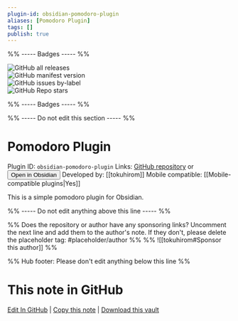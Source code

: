 ```yaml
---
plugin-id: obsidian-pomodoro-plugin
aliases: [Pomodoro Plugin]
tags: []
publish: true
---
```


%% ----- Badges ----- %%

![GitHub all releases](https://img.shields.io/github/downloads/tokuhirom/obsidian-pomodoro-plugin/total?color=573E7A&logo=github&style=for-the-badge)  
![GitHub manifest version](https://img.shields.io/github/manifest-json/v/tokuhirom/obsidian-pomodoro-plugin?color=573E7A&logo=github&style=for-the-badge)  
![GitHub issues by-label](https://img.shields.io/github/issues/tokuhirom/obsidian-pomodoro-plugin/help%20wanted?color=573E7A&logo=github&style=for-the-badge)  
![GitHub Repo stars](https://img.shields.io/github/stars/tokuhirom/obsidian-pomodoro-plugin?color=573E7A&logo=github&style=for-the-badge)

%% ----- Badges ----- %%

%% ----- Do not edit this section ----- %%

# Pomodoro Plugin

Plugin ID: `obsidian-pomodoro-plugin`
Links: [GitHub repository](https://github.com/tokuhirom/obsidian-pomodoro-plugin) or [<button id=HH>Open in Obsidian</button>](obsidian://show-plugin?id=obsidian-pomodoro-plugin)
Developed by: [[tokuhirom]]
Mobile compatible: [[Mobile-compatible plugins|Yes]]

This is a simple pomodoro plugin for Obsidian.

%% ----- Do not edit anything above this line ----- %%

%% Does the repository or author have any sponsoring links? Uncomment the next line and add them to the author's note. If they don't, please delete the placeholder tag: #placeholder/author %%
%% ![[tokuhirom#Sponsor this author]] %%

%% Hub footer: Please don't edit anything below this line %%

# This note in GitHub

<span class="git-footer">[Edit In GitHub](https://github.dev/obsidian-community/obsidian-hub/blob/main/02%20-%20Community%20Expansions/02.05%20All%20Community%20Expansions/Plugins/obsidian-pomodoro-plugin.md "git-hub-edit-note") | [Copy this note](https://raw.githubusercontent.com/obsidian-community/obsidian-hub/main/02%20-%20Community%20Expansions/02.05%20All%20Community%20Expansions/Plugins/obsidian-pomodoro-plugin.md "git-hub-copy-note") | [Download this vault](https://github.com/obsidian-community/obsidian-hub/archive/refs/heads/main.zip "git-hub-download-vault") </span>

